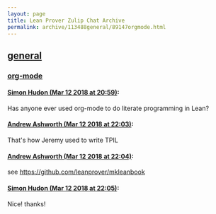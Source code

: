 ```yaml
---
layout: page
title: Lean Prover Zulip Chat Archive 
permalink: archive/113488general/89147orgmode.html
---
```


## [general](index.html)
### [org-mode](89147orgmode.html)

#### [Simon Hudon (Mar 12 2018 at 20:59)](https://leanprover.zulipchat.com/#narrow/stream/113488-general/topic/org-mode/near/123623451):
Has anyone ever used org-mode to do literate programming in Lean?

#### [Andrew Ashworth (Mar 12 2018 at 22:03)](https://leanprover.zulipchat.com/#narrow/stream/113488-general/topic/org-mode/near/123625869):
That's how Jeremy used to write TPIL

#### [Andrew Ashworth (Mar 12 2018 at 22:04)](https://leanprover.zulipchat.com/#narrow/stream/113488-general/topic/org-mode/near/123625928):
see https://github.com/leanprover/mkleanbook

#### [Simon Hudon (Mar 12 2018 at 22:05)](https://leanprover.zulipchat.com/#narrow/stream/113488-general/topic/org-mode/near/123625948):
Nice! thanks!

